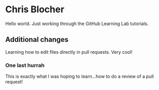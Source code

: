 # Chris Blocher

Hello world. Just working through the GitHub Learning Lab tutorials.

## Additional changes

Learning how to edit files directly in pull requests. Very cool!

### One last hurrah

This is exactly what I was hoping to learn...how to do a review of a pull request!
